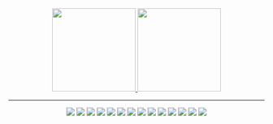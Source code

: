 <div align="center">
  <a href="https://github.com/gustapinto">
    <img height="164em" src="https://github-readme-stats.vercel.app/api?username=gustapinto&show_icons=true&theme=gruvbox&count_private=true"></img>
    <img height="164em" src="https://github-readme-stats.vercel.app/api/top-langs/?username=gustapinto&langs_count=8&theme=gruvbox&layout=compact"></img>
  </a>

  <hr />
  
  <p align="center" width="65%">
    <img src="https://img.shields.io/badge/FastApi-009688?style=for-the-badge&logo=fastapi&logoColor=white">
    <img src="https://img.shields.io/badge/Python-3776AB?style=for-the-badge&logo=python&logoColor=white">
    <img src="https://img.shields.io/badge/VS_Code-0078D4?style=for-the-badge&logo=visual%20studio%20code&logoColor=white">
    <img src="https://img.shields.io/badge/Google%20Cloud-4285F4?style=for-the-badge&logo=googlecloud&logoColor=white">
    <img src="https://img.shields.io/badge/React-018EF5?style=for-the-badge&logo=react&logoColor=white">
    <img src="https://img.shields.io/badge/Docker-2CA5E0?style=for-the-badge&logo=docker&logoColor=white">
    <img src="https://img.shields.io/badge/Go-00ADD8?style=for-the-badge&logo=go&logoColor=white">
    <img src="https://img.shields.io/badge/PHP-777BB4?style=for-the-badge&logo=php&logoColor=white">
    <img src="https://img.shields.io/badge/Java-DC0D15?style=for-the-badge&logo=openjdk&logoColor=white">
    <img src="https://img.shields.io/badge/Laravel-FF2D20?style=for-the-badge&logo=laravel&logoColor=white">
    <img src="https://img.shields.io/badge/Apache%20Spark-E25A1C?style=for-the-badge&logo=apachespark&logoColor=white">
    <img src="https://img.shields.io/badge/JavaScript-F7DF1E?style=for-the-badge&logo=javascript&logoColor=black">
    <img src="https://img.shields.io/badge/Linux-FCC624?style=for-the-badge&logo=linux&logoColor=black">
    <img src="https://img.shields.io/badge/Apache%20Kafka-231F20?style=for-the-badge&logo=apachekafka&logoColor=white">
  </p>
</div>
